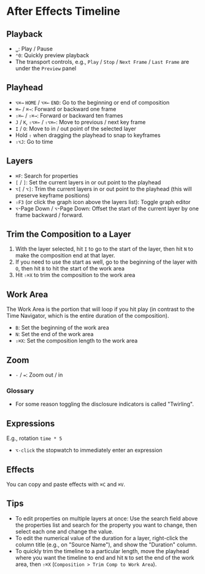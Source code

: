 # After Effects Timeline

## Playback

- `␣`: Play / Pause
- `⌃0`: Quickly preview playback
- The transport controls, e.g., `Play` / `Stop` / `Next Frame` / `Last Frame` are under the `Preview` panel

## Playhead

- `⌥⌘→` `HOME` / `⌥⌘←` `END`: Go to the beginning or end of composition
- `⌘←` / `⌘→`: Forward or backward one frame
- `⇧⌘←` / `⇧⌘→`: Forward or backward ten frames
- `J` / `K`, `⇧⌥⌘←` / `⇧⌥⌘←`: Move to previous / next key frame
- `I` / `O`: Move to in / out point of the selected layer
- Hold `⇧` when dragging the playhead to snap to keyframes
- `⇧⌥J`: Go to time

## Layers

- `⌘F`: Search for properties
- `[` / `]`: Set the current layers in or out point to the playhead
- `⌥[` / `⌥]`: Trim the current layers in or out point to the playhead (this will preserve keyframe positions)
- `⇧F3` (or click the graph icon above the layers list): Toggle graph editor
- `⌥`-Page Down / `⌥`-Page Down: Offset the start of the current layer by one frame backward / forward.

## Trim the Composition to a Layer

1. With the layer selected, hit `I` to go to the start of the layer, then hit `N` to make the composition end at that layer.
2. If you need to use the start as well, go to the beginning of the layer with `O`, then hit `B` to hit the start of the work area
3. Hit `⇧⌘X` to trim the composition to the work area

## Work Area

The Work Area is the portion that will loop if you hit play (in contrast to the Time Navigator, which is the entire duration of the composition).

- `B`: Set the beginning of the work area
- `N`: Set the end of the work area
- `⇧⌘X`: Set the composition length to the work area

## Zoom

- `-` / `=`: Zoom out / in

### Glossary

- For some reason toggling the disclosure indicators is called "Twirling".

## Expressions

E.g., rotation `time * 5`

- `⌥-click` the stopwatch to immediately enter an expression

## Effects

You can copy and paste effects with `⌘C` and `⌘V`.

## Tips

- To edit properties on multiple layers at once: Use the search field above the properties list and search for the property you want to change, then select each one and change the value.
- To edit the numerical value of the duration for a layer, right-click the column title (e.g., on "Source Name"), and show the "Duration" column.
- To quickly trim the timeline to a particular length, move the playhead where you want the timeline to end and hit `N` to set the end of the work area, then `⇧⌘X` (`Composition > Trim Comp to Work Area`).
